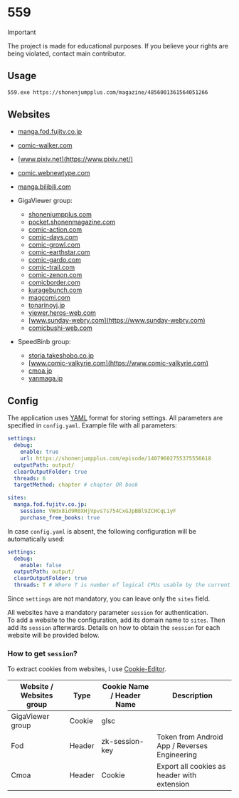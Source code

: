 # 559

> [!IMPORTANT]
> The project is made for educational purposes. If you believe your rights are being violated, contact main contributor.

## Usage

```bash
559.exe https://shonenjumpplus.com/magazine/4856001361564051266
```

## Websites

- [manga.fod.fujitv.co.jp](https://manga.fod.fujitv.co.jp/)
- [comic-walker.com](https://comic-walker.com/)
- [www.pixiv.net](https://www.pixiv.net/)
- [comic.webnewtype.com](https://comic.webnewtype.com)
- [manga.bilibili.com](https://manga.bilibili.com)


- GigaViewer group:
    - [shonenjumpplus.com](https://shonenjumpplus.com/)
    - [pocket.shonenmagazine.com](https://pocket.shonenmagazine.com)
    - [comic-action.com](https://comic-action.com)
    - [comic-days.com](https://comic-days.com)
    - [comic-growl.com](https://comic-growl.com)
    - [comic-earthstar.com](https://comic-earthstar.com)
    - [comic-gardo.com](https://comic-gardo.com)
    - [comic-trail.com](https://comic-trail.com)
    - [comic-zenon.com](https://comic-zenon.com)
    - [comicborder.com](https://comicborder.com)
    - [kuragebunch.com](https://kuragebunch.com)
    - [magcomi.com](https://magcomi.com)
    - [tonarinoyj.jp](https://tonarinoyj.jp)
    - [viewer.heros-web.com](https://viewer.heros-web.com)
    - [www.sunday-webry.com](https://www.sunday-webry.com)
    - [comicbushi-web.com](https://comicbushi-web.com)


- SpeedBinb group:
    - [storia.takeshobo.co.jp](https://storia.takeshobo.co.jp)
    - [www.comic-valkyrie.com](https://www.comic-valkyrie.com)
    - [cmoa.jp](https://cmoa.jp)
    - [yanmaga.jp](https://yanmaga.jp)

## Config

The application uses [YAML](https://yaml.org/spec/1.2.2/) format for storing settings. All parameters are specified
in `config.yaml`. Example file with all parameters:

```yaml
settings:
  debug:
    enable: true
    url: https://shonenjumpplus.com/episode/14079602755375556618
  outputPath: output/
  clearOutputFolder: true
  threads: 6
  targetMethod: chapter # chapter OR book

sites:
  manga.fod.fujitv.co.jp:
    session: VWdx8id9R0XHjVpvs7s754CxGJpBBl9ZCHCqL1yF
    purchase_free_books: true
```

In case `config.yaml` is absent, the following configuration will be automatically used:

```yaml
settings:
  debug:
    enable: false
  outputPath: output/
  clearOutputFolder: true
  threads: T # Where T is number of logical CPUs usable by the current process
```

Since `settings` are not mandatory, you can leave only the `sites` field.

All websites have a mandatory parameter `session` for authentication.<br>
To add a website to the configuration, add its domain name to `sites`. Then add its `session` afterwards. Details on how
to obtain the `session` for each website will be provided below.

### How to get `session`?

To extract cookies from websites, I use [Cookie-Editor](https://cookie-editor.com).

| Website / Websites group | Type   | Cookie Name / Header Name | Description                                   |
|--------------------------|--------|---------------------------|-----------------------------------------------|
| GigaViewer group         | Cookie | glsc                      |                                               |
| Fod                      | Header | zk-session-key            | Token from Android App / Reverses Engineering |
| Cmoa                     | Header | Cookie                    | Export all cookies as header with extension   |